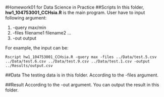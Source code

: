 #Homework01 for Data Science in Practice
##Scripts
In this folder, __hw1\_104753001\_CCHsia.R__ is the main program. User have to input following argument:

1. -query max/min
2. -files filename1 filename2 ...
3. -out output

For example, the input can be: 

	Rscript hw1_104753001_CCHsia.R -query max -files ../Data/test.5.csv ../Data/test.6.csv ../Data/test.9.csv ../Data/test.1.csv -output ../Results/output.csv

##Data
The testing data is in this folder. According to the -files argument.

##Result
According to the -out argument. You can output the result in this folder.
